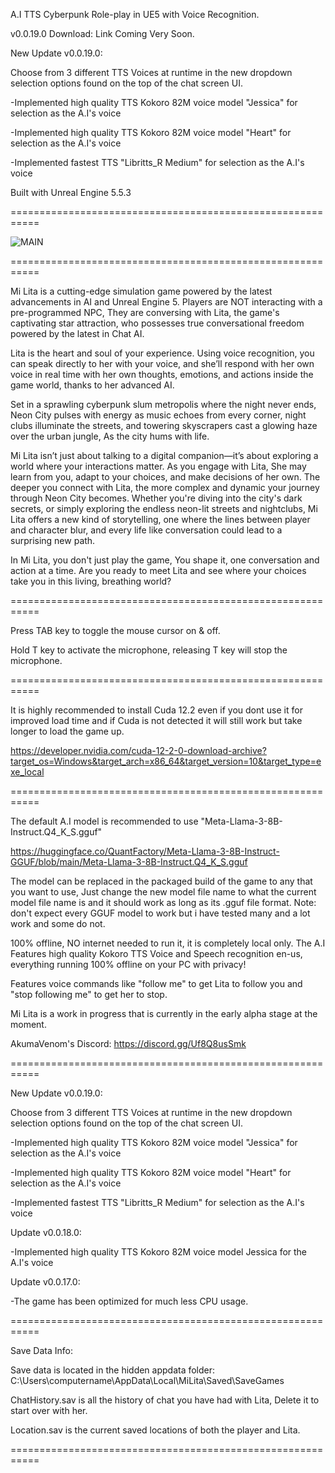 A.I TTS Cyberpunk Role-play in UE5 with Voice Recognition.

v0.0.19.0 Download: Link Coming Very Soon.

New Update v0.0.19.0:

Choose from 3 different TTS Voices at runtime in the new dropdown selection options found on the top of the chat screen UI.

-Implemented high quality TTS Kokoro 82M voice model "Jessica" for selection as the A.I's voice

-Implemented high quality TTS Kokoro 82M voice model "Heart" for selection as the A.I's voice

-Implemented fastest TTS "Libritts_R Medium" for selection as the A.I's voice

Built with Unreal Engine 5.5.3

===========================================================

![MAIN](https://github.com/user-attachments/assets/ef2532b7-c79a-4f9c-b88a-68f63acf6185)

===========================================================

Mi Lita is a cutting-edge simulation game powered by the latest advancements in AI and Unreal Engine 5. Players are NOT interacting with a pre-programmed NPC, They are conversing with Lita, the game's captivating star attraction, who possesses true conversational freedom powered by the latest in Chat AI.

Lita is the heart and soul of your experience. Using voice recognition, you can speak directly to her with your voice, and she’ll respond with her own voice in real time with her own thoughts, emotions, and actions inside the game world, thanks to her advanced AI.

Set in a sprawling cyberpunk slum metropolis where the night never ends, Neon City pulses with energy as music echoes from every corner, night clubs illuminate the streets, and towering skyscrapers cast a glowing haze over the urban jungle, As the city hums with life.

Mi Lita isn’t just about talking to a digital companion—it’s about exploring a world where your interactions matter. As you engage with Lita, She may learn from you, adapt to your choices, and make decisions of her own. The deeper you connect with Lita, the more complex and dynamic your journey through Neon City becomes. Whether you're diving into the city's dark secrets, or simply exploring the endless neon-lit streets and nightclubs, Mi Lita offers a new kind of storytelling, one where the lines between player and character blur, and every life like conversation could lead to a surprising new path.

In Mi Lita, you don't just play the game, You shape it, one conversation and action at a time. Are you ready to meet Lita and see where your choices take you in this living, breathing world?

===========================================================

Press TAB key to toggle the mouse cursor on & off.

Hold T key to activate the microphone, releasing T key will stop the microphone.

===========================================================

It is highly recommended to install Cuda 12.2 even if you dont use it for improved load time and if Cuda is not detected it will still work but take longer to load the game up.

https://developer.nvidia.com/cuda-12-2-0-download-archive?target_os=Windows&target_arch=x86_64&target_version=10&target_type=exe_local

===========================================================

The default A.I model is recommended to use "Meta-Llama-3-8B-Instruct.Q4_K_S.gguf"

https://huggingface.co/QuantFactory/Meta-Llama-3-8B-Instruct-GGUF/blob/main/Meta-Llama-3-8B-Instruct.Q4_K_S.gguf

The model can be replaced in the packaged build of the game to any that you want to use, Just change the new model file name to what the current model file name is and it should work as long as its .gguf file format.
Note: don't expect every GGUF model to work but i have tested many and a lot work and some do not.

100% offline, NO internet needed to run it, it is completely local only.
The A.I Features high quality Kokoro TTS Voice and Speech recognition en-us, everything running 100% offline on your PC with privacy!

Features voice commands like "follow me" to get Lita to follow you and "stop following me" to get her to stop.

Mi Lita is a work in progress that is currently in the early alpha stage at the moment.

AkumaVenom's Discord: https://discord.gg/Uf8Q8usSmk

===========================================================

New Update v0.0.19.0:

Choose from 3 different TTS Voices at runtime in the new dropdown selection options found on the top of the chat screen UI.

-Implemented high quality TTS Kokoro 82M voice model "Jessica" for selection as the A.I's voice

-Implemented high quality TTS Kokoro 82M voice model "Heart" for selection as the A.I's voice

-Implemented fastest TTS "Libritts_R Medium" for selection as the A.I's voice

Update v0.0.18.0:

-Implemented high quality TTS Kokoro 82M voice model Jessica for the A.I's voice

Update v0.0.17.0:

-The game has been optimized for much less CPU usage.

===========================================================

Save Data Info:

Save data is located in the hidden appdata folder: C:\Users\computername\AppData\Local\MiLita\Saved\SaveGames

ChatHistory.sav is all the history of chat you have had with Lita, Delete it to start over with her.

Location.sav is the current saved locations of both the player and Lita.

===========================================================
